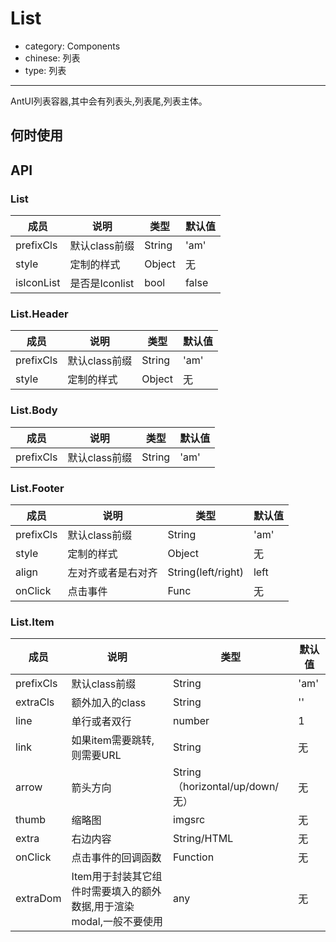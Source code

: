 # List

- category: Components
- chinese: 列表
- type: 列表

---

AntUI列表容器,其中会有列表头,列表尾,列表主体。

## 何时使用

## API

### List

| 成员        | 说明           | 类型               | 默认值       |
|-------------|----------------|--------------------|--------------|
| prefixCls    | 默认class前缀        | String |   'am'  |
| style      | 定制的样式       | Object           | 无
| isIconList      | 是否是Iconlist       | bool           | false

### List.Header
| 成员        | 说明           | 类型               | 默认值       |
|-------------|----------------|------------------|--------------|
| prefixCls   | 默认class前缀        | String |   'am'  |
| style      | 定制的样式       | Object           | 无

### List.Body
| 成员        | 说明           | 类型               | 默认值       |
|-------------|----------------|--------------------|--------------|
| prefixCls    | 默认class前缀        | String |   'am'  |

### List.Footer

| 成员        | 说明           | 类型               | 默认值       |
|-------------|----------------|--------------------|--------------|
| prefixCls    | 默认class前缀        | String |   'am'  |
| style      | 定制的样式       | Object           | 无
| align      | 左对齐或者是右对齐   | String(left/right) | left
| onClick      | 点击事件   | Func |   无  |

### List.Item

| 成员        | 说明           | 类型               | 默认值       |
|------------|----------------|--------------------|--------------|
| prefixCls    | 默认class前缀        | String |   'am'  |
| extraCls    | 额外加入的class        | String |   ''  |
| line       | 单行或者双行        | number |   1  |
| link       | 如果item需要跳转,则需要URL  | String |   无  |
| arrow      | 箭头方向        | String（horizontal/up/down/无） |   无  |
| thumb       | 缩略图  | imgsrc |   无  |
| extra      | 右边内容        | String/HTML |   无  |
| onClick    | 点击事件的回调函数 | Function |   无  |
| extraDom    | Item用于封装其它组件时需要填入的额外数据,用于渲染modal,一般不要使用 | any |   无  |

